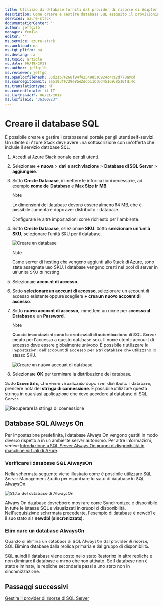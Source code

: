 ```yaml
---
title: Utilizzo di database forniti dal provider di risorse di Adapter SQL nello Stack di Azure | Documenti Microsoft
description: Come creare e gestire database SQL eseguito il provisioning con il provider di risorse di Adapter SQL
services: azure-stack
documentationCenter: ''
author: jeffgilb
manager: femila
editor: ''
ms.service: azure-stack
ms.workload: na
ms.tgt_pltfrm: na
ms.devlang: na
ms.topic: article
ms.date: 06/18/2018
ms.author: jeffgilb
ms.reviewer: jeffgo
ms.openlocfilehash: 56d21b76268f94f4254985a6924c4ca2d778a9cd
ms.sourcegitcommit: ea5193f0729e85e2ddb11bb6d4516958510fd14c
ms.translationtype: MT
ms.contentlocale: it-IT
ms.lasthandoff: 06/21/2018
ms.locfileid: "36300823"
---
```

# <a name="create-sql-databases"></a>Creare il database SQL

È possibile creare e gestire i database nel portale per gli utenti self-servizi. Un utente di Azure Stack deve avere una sottoscrizione con un'offerta che include il servizio database SQL.

1. Accedi ai [Azure Stack](azure-stack-poc.md) portale per gli utenti.

2. Selezionare **+ nuova** &gt; **dati e archiviazione** &gt; **Database di SQL Server** &gt; **aggiungere**.

3. Sotto **Create Database**, immettere le informazioni necessarie, ad esempio **nome del Database** e **Max Size in MB**.

   >[!NOTE]
   >Le dimensioni del database devono essere almeno 64 MB, che è possibile aumentare dopo aver distribuito il database.

   Configurare le altre impostazioni come richiesto per l'ambiente.

4. Sotto **Create Database**, selezionare **SKU**. Sotto **selezionare un'unità SKU**, selezionare l'unità SKU per il database.

   ![Creare un database](./media/azure-stack-sql-rp-deploy/newsqldb.png)

   >[!NOTE]
   >Come server di hosting che vengono aggiunti allo Stack di Azure, sono state assegnate uno SKU. I database vengono creati nel pool di server in un'unità SKU di hosting.

5. Selezionare **account di accesso**.
6. Sotto **selezionare un account di accesso**, selezionare un account di accesso esistente oppure scegliere **+ crea un nuovo account di accesso**.
7. Sotto **nuovo account di accesso**, immettere un nome per **accesso al Database** e un **Password**.

   >[!NOTE]
   >Queste impostazioni sono le credenziali di autenticazione di SQL Server creato per l'accesso a questo database solo. Il nome utente account di accesso deve essere globalmente univoco. È possibile riutilizzare le impostazioni dell'account di accesso per altri database che utilizzano lo stesso SKU.

   ![Creare un nuovo account di database](./media/azure-stack-sql-rp-deploy/create-new-login.png)

8. Selezionare **OK** per terminare la distribuzione del database.

Sotto **Essentials**, che viene visualizzato dopo aver distribuito il database, prendere nota del **stringa di connessione**. È possibile utilizzare questa stringa in qualsiasi applicazione che deve accedere al database di SQL Server.

![Recuperare la stringa di connessione](./media/azure-stack-sql-rp-deploy/sql-db-settings.png)

## <a name="sql-always-on-databases"></a>Database SQL Always On

Per impostazione predefinita, i database Always On vengono gestiti in modo diverso rispetto a in un ambiente server autonomo. Per altre informazioni, vedere [Introduzione a SQL Server Always On gruppi di disponibilità in macchine virtuali di Azure](https://docs.microsoft.com/en-us/azure/virtual-machines/windows/sql/virtual-machines-windows-portal-sql-availability-group-overview).

### <a name="verify-sql-always-on-databases"></a>Verificare i database SQL AlwaysOn

Nella schermata seguente viene illustrato come è possibile utilizzare SQL Server Management Studio per esaminare lo stato di database in SQL AlwaysOn.

![Stato del database di AlwaysOn](./media/azure-stack-sql-rp-deploy/verifyalwayson.png)

Always On database dovrebbero mostrare come Synchronized e disponibile in tutte le istanze SQL e visualizzati in gruppi di disponibilità. Nell'acquisizione schermata precedente, l'esempio di database è newdb1 e il suo stato sia **newdb1 (sincronizzato)**.

### <a name="delete-an-alwayson-database"></a>Eliminare un database AlwaysOn

Quando si elimina un database di SQL AlwaysOn dal provider di risorse, SQL Elimina database dalla replica primaria e dal gruppo di disponibilità.

SQL quindi il database viene posto nello stato Restoring in altre repliche e non eliminare il database a meno che non attivato. Se il database non è stato eliminato, le repliche secondarie passi a uno stato non in sincronizzazione.

## <a name="next-steps"></a>Passaggi successivi

[Gestire il provider di risorse di SQL Server](azure-stack-sql-resource-provider-maintain.md)
